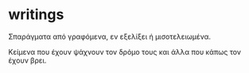 # writings

Σπαράγματα από γραφόμενα, εν εξελίξει ή μισοτελειωμένα.   
  
Kείμενα που έχουν ψάχνουν τον δρόμο τους και άλλα που κάπως τον έχουν βρει.


